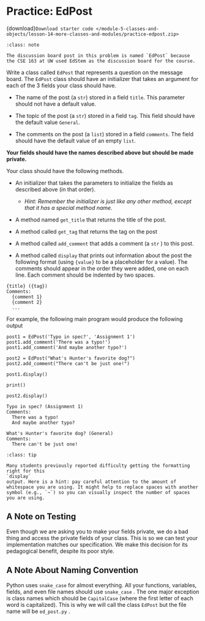 # <i class="fas fa-laptop fa-fw"></i> Practice: EdPost

{download}`Download starter code </module-5-classes-and-objects/lesson-14-more-classes-and-modules/practice-edpost.zip>`

```{admonition} Note
:class: note

The discussion board post in this problem is named `EdPost` because the CSE 163 at UW used EdStem as the discussion board for the course.

```

Write a class called `EdPost` that represents a question on the message board. The `EdPost` class should have an initializer that takes an argument for each of the 3 fields your class should have.

- The name of the post (a `str`) stored in a field `title`. This parameter should not have a default value.

- The topic of the post (a `str`) stored in a field `tag`. This field should have the default value `General`.

- The comments on the post (a `list`) stored in a field `comments`. The field should have the default value of an empty `list`.

**Your fields should have the names described above but should be made private.**

Your class should have the following methods.

- An initializer that takes the parameters to initialize the fields as described above (in that order).

  - _Hint: Remember the initializer is just like any other method, except that it has a special method name._

- A method named `get_title` that returns the title of the post.

- A method called `get_tag` that returns the tag on the post

- A method called `add_comment` that adds a comment (a `str` ) to this post.

- A method called `display` that prints out information about the post the following format (using `{value}` to be a placeholder for a value). The comments should appear in the order they were added, one on each line. Each comment should be indented by two spaces.

```text
{title} ({tag})
Comments:
  {comment 1}
  {comment 2}
  ...
```

For example, the following main program would produce the following output

```{snippet}
post1 = EdPost('Typo in spec?', 'Assignment 1')
post1.add_comment('There was a typo!')
post1.add_comment('And maybe another typo?')

post2 = EdPost("What's Hunter's favorite dog?")
post2.add_comment("There can't be just one!")

post1.display()

print()

post2.display()
```

```text
Typo in spec? (Assignment 1)
Comments:
  There was a typo!
  And maybe another typo?

What's Hunter's favorite dog? (General)
Comments:
  There can't be just one!

```

```{admonition} Tip
:class: tip

Many students previously reported difficulty getting the formatting right for this
`display`
output. Here is a hint: pay careful attention to the amount of whitespace you are using. It might help to replace spaces with another symbol (e.g., `~`) so you can visually inspect the number of spaces you are using.

```

## A Note on Testing

Even though we are asking you to make your fields private, we do a bad thing and access the private fields of your class. This is so we can test your implementation matches our specification. We make this decision for its pedagogical benefit, despite its poor style.

## A Note About Naming Convention

Python uses `snake_case` for almost everything. All your functions, variables, fields, and even file names should use `snake_case` . The one major exception is class names which should be `CapitalCase` (where the first letter of each word is capitalized). This is why we will call the class `EdPost` but the file name will be `ed_post.py` .
